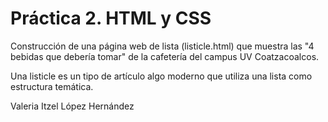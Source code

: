 # Práctica 2. HTML y CSS 
Construcción de una página web de lista (listicle.html) que muestra las "4 bebidas que debería tomar" de la cafetería del campus UV Coatzacoalcos.

Una listicle es un tipo de artículo algo moderno que utiliza una lista como estructura temática.

Valeria Itzel López Hernández
